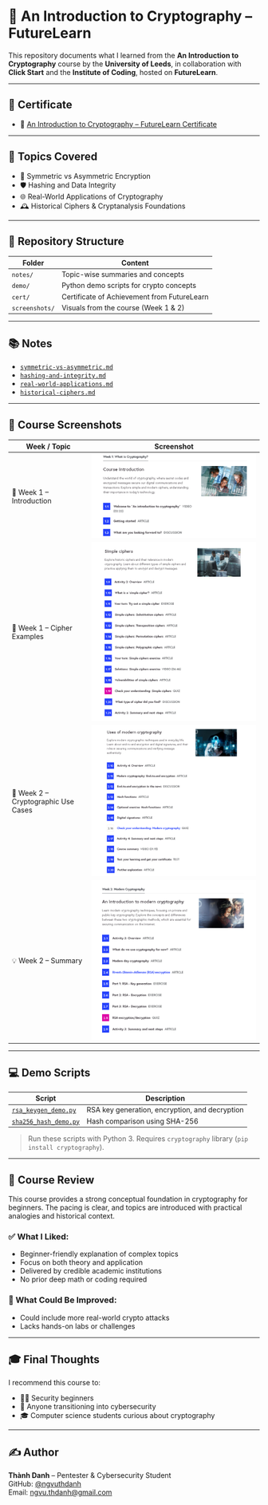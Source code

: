 # 🔐 An Introduction to Cryptography – FutureLearn

This repository documents what I learned from the **An Introduction to Cryptography** course by the **University of Leeds**, in collaboration with **Click Start** and the **Institute of Coding**, hosted on **FutureLearn**.

---

## 📜 Certificate

- 🧠 [An Introduction to Cryptography – FutureLearn Certificate](./cert/an-intro-to-cryptography_certificate_of_achievement_fifimkb.pdf)

---

## 📒 Topics Covered

- 🔑 Symmetric vs Asymmetric Encryption  
- 🛡️ Hashing and Data Integrity  
- 🌐 Real-World Applications of Cryptography  
- 🕰️ Historical Ciphers & Cryptanalysis Foundations

---

## 📂 Repository Structure

| Folder        | Content                                              |
|---------------|------------------------------------------------------|
| `notes/`      | Topic-wise summaries and concepts                   |
| `demo/`       | Python demo scripts for crypto concepts             |
| `cert/`       | Certificate of Achievement from FutureLearn         |
| `screenshots/`| Visuals from the course (Week 1 & 2)                |

---

## 📚 Notes

- [`symmetric-vs-asymmetric.md`](./notes/symmetric-vs-asymmetric.md)  
- [`hashing-and-integrity.md`](./notes/hashing-and-integrity.md)  
- [`real-world-applications.md`](./notes/real-world-applications.md)  
- [`historical-ciphers.md`](./notes/historical-ciphers.md)

---

## 📸 Course Screenshots

| Week / Topic                | Screenshot |
|-----------------------------|------------|
| 🧭 Week 1 – Introduction     | ![](./screenshots/intro-cryptography-week1.png) |
| 🔐 Week 1 – Cipher Examples  | ![](./screenshots/intro-cryptography-week1-cipher.png) |
| 🧠 Week 2 – Cryptographic Use Cases | ![](./screenshots/intro-cryptography-week2_use.png) |
| 💡 Week 2 – Summary          | ![](./screenshots/intro-cryptography-week2.png) |

---

## 💻 Demo Scripts

| Script                       | Description                                      |
|-----------------------------|--------------------------------------------------|
| [`rsa_keygen_demo.py`](./demo/rsa_keygen_demo.py)   | RSA key generation, encryption, and decryption |
| [`sha256_hash_demo.py`](./demo/sha256_hash_demo.py) | Hash comparison using SHA-256                   |

> Run these scripts with Python 3. Requires `cryptography` library (`pip install cryptography`).

---

## 📝 Course Review

This course provides a strong conceptual foundation in cryptography for beginners. The pacing is clear, and topics are introduced with practical analogies and historical context.

### ✅ What I Liked:
- Beginner-friendly explanation of complex topics  
- Focus on both theory and application  
- Delivered by credible academic institutions  
- No prior deep math or coding required

### 🔧 What Could Be Improved:
- Could include more real-world crypto attacks  
- Lacks hands-on labs or challenges

---

## 🎓 Final Thoughts

I recommend this course to:

- 🧑‍💻 Security beginners  
- 🔐 Anyone transitioning into cybersecurity  
- 🎓 Computer science students curious about cryptography

---

## ✍️ Author

**Thành Danh** – Pentester & Cybersecurity Student  
GitHub: [@ngvuthdanh](https://github.com/ngvuthdanh)  
Email: ngvu.thdanh@gmail.com
